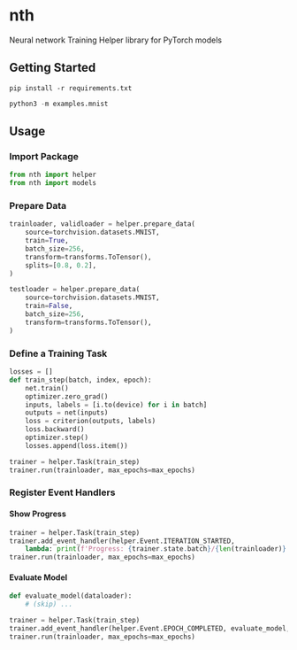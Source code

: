 # nth
Neural network Training Helper library for PyTorch models

## Getting Started

```shell
pip install -r requirements.txt
```

```python
python3 -m examples.mnist
```

## Usage

### Import Package

```python
from nth import helper
from nth import models
```

### Prepare Data

```python
trainloader, validloader = helper.prepare_data(
    source=torchvision.datasets.MNIST,
    train=True,
    batch_size=256,
    transform=transforms.ToTensor(),
    splits=[0.8, 0.2],
)

testloader = helper.prepare_data(
    source=torchvision.datasets.MNIST,
    train=False,
    batch_size=256,
    transform=transforms.ToTensor(),
)
```

### Define a Training Task

```python
losses = []
def train_step(batch, index, epoch):
    net.train()
    optimizer.zero_grad()
    inputs, labels = [i.to(device) for i in batch]
    outputs = net(inputs)
    loss = criterion(outputs, labels)
    loss.backward()
    optimizer.step()
    losses.append(loss.item())

trainer = helper.Task(train_step)
trainer.run(trainloader, max_epochs=max_epochs)
```

### Register Event Handlers

#### Show Progress

```python
trainer = helper.Task(train_step)
trainer.add_event_handler(helper.Event.ITERATION_STARTED,
    lambda: print(f'Progress: {trainer.state.batch}/{len(trainloader)}', end='\r'))
trainer.run(trainloader, max_epochs=max_epochs)
```

#### Evaluate Model

```python
def evaluate_model(dataloader):
    # (skip) ...

trainer = helper.Task(train_step)
trainer.add_event_handler(helper.Event.EPOCH_COMPLETED, evaluate_model, testloader)
trainer.run(trainloader, max_epochs=max_epochs)
```
